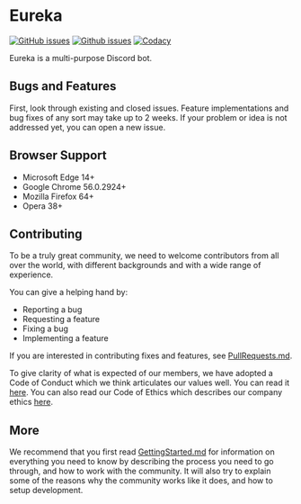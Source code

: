 <!--
===-----------------------------------------------------------------------------------===
Copyright (c) 2021 Calinescu Mihai

For copying notice, see https://github.com/CMihai99/eureka/blob/main/COPYING.
For licenses we use, see https://github.com/CMihai99/eureka/tree/main/LICENSES.
===-----------------------------------------------------------------------------------===
-->

# Eureka

[![GitHub issues](https://img.shields.io/github/issues/CMihai99/eureka)](https://github.com/CMihai99/eureka/issues?q=is%3Aissue+is%3Aopen)
[![Github issues](https://img.shields.io/github/issues-closed/CMihai99/eureka)](https://github.com/CMihai99/eureka/issues?q=is%3Aissue+is%3Aclosed)
[![Codacy](https://img.shields.io/codacy/grade/1c465ea636c44e36b0c4a65d03d51d92)](https://app.codacy.com/gh/CMihai99/eureka/dashboard)

Eureka is a multi-purpose Discord bot.

## Bugs and Features

First, look through existing and closed issues. Feature implementations and
bug fixes of any sort may take up to 2 weeks. If your problem or idea is not
addressed yet, you can open a new issue.

## Browser Support

-   Microsoft Edge 14+
-   Google Chrome 56.0.2924+
-   Mozilla Firefox 64+
-   Opera 38+

## Contributing

To be a truly great community, we need to welcome contributors from all over
the world, with different backgrounds and with a wide range of experience.

You can give a helping hand by:

-   Reporting a bug
-   Requesting a feature
-   Fixing a bug
-   Implementing a feature

If you are interested in contributing fixes and features, see [PullRequests.md](https://github.com/CMihai99/eureka/blob/main/docs/how-to/maintaining/PullRequests.md).

To give clarity of what is expected of our members, we have adopted a Code of
Conduct which we think articulates our values well. You can read it [here](https://github.com/CMihai99/eureka/blob/main/docs/CODEOFCONDUCT.md).
You can also read our Code of Ethics which describes our company ethics [here](https://github.com/CMihai99/eureka/blob/main/docs/CODEOFETHICS.md).

## More

We recommend that you first read [GettingStarted.md](https://github.com/CMihai99/eureka/blob/main/docs/how-to/GettingStarted.md)
for information on everything you need to know by describing the process you need
to go through, and how to work with the community. It will also try to explain some
of the reasons why the community works like it does, and how to setup development.
